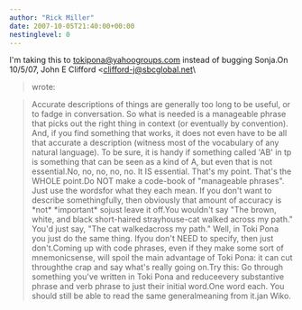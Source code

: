 ```yaml
---
author: "Rick Miller"
date: 2007-10-05T21:40:00+00:00
nestinglevel: 0
---
```

I'm taking this to [tokipona@yahoogroups.com](mailto://tokipona@yahoogroups.com) instead of bugging Sonja.On 10/5/07, John E Clifford <[clifford-j@sbcglobal.net](mailto://clifford-j@sbcglobal.net)\
> wrote:

> Accurate descriptions of things are generally too long to be useful,
> or to fadge in conversation. So what is needed is a manageable
> phrase that picks out the right thing in context (or eventually
> by convention). And, if you find something that works,
> it does not even have to be all that accurate a description
> (witness most of the vocabulary of any natural language).
> To be sure, it is handy if something called 'AB' in tp is
> something that can be seen as a kind of A, but even
> that is not essential.No, no, no, no, no. It IS essential. That's my point. That's the WHOLE point.Do NOT make a code-book of "manageable phrases". Just use the wordsfor what they each mean. If you don't want to describe somethingfully, then obviously that amount of accuracy is \*not\* \*important\* sojust leave it off.You wouldn't say "The brown, white, and black short-haired strayhouse-cat walked across my path." You'd just say, "The cat walkedacross my path." Well, in Toki Pona you just do the same thing. Ifyou don't NEED to specify, then just don't.Coming up with code phrases, even if they make some sort of mnemonicsense, will spoil the main advantage of Toki Pona: it can cut throughthe crap and say what's really going on.Try this: Go through something you've written in Toki Pona and reduceevery substantive phrase and verb phrase to just their initial word.One word each. You should still be able to read the same generalmeaning from it.jan Wiko.